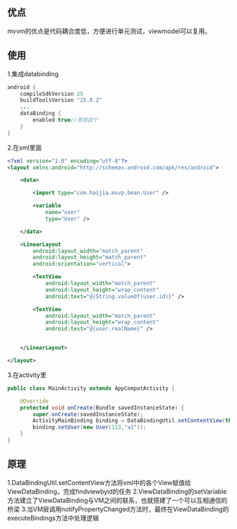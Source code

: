 ## 优点
 mvvm的优点是代码耦合度低，方便进行单元测试，viewmodel可以复用。
## 使用
1.集成databinding

```java
android {
    compileSdkVersion 25
    buildToolsVersion "25.0.2"
    ...
    dataBinding {
        enabled true//添加这个
    }
}
```
2.在xml里面

```xml
<?xml version="1.0" encoding="utf-8"?>
<layout xmlns:android="http://schemas.android.com/apk/res/android">

    <data>

        <import type="com.haijia.mvvp.bean.User" />

        <variable
            name="user"
            type="User" />

    </data>

    <LinearLayout
        android:layout_width="match_parent"
        android:layout_height="match_parent"
        android:orientation="vertical">

        <TextView
            android:layout_width="match_parent"
            android:layout_height="wrap_content"
            android:text="@{String.valueOf(user.id)}" />

        <TextView
            android:layout_width="match_parent"
            android:layout_height="wrap_content"
            android:text="@{user.realName}" />


    </LinearLayout>

</layout>

```
3.在activity里

```java
public class MainActivity extends AppCompatActivity {

    @Override
    protected void onCreate(Bundle savedInstanceState) {
        super.onCreate(savedInstanceState);
        ActivityMainBinding binding = DataBindingUtil.setContentView(this, R.layout.activity_main);
        binding.setUser(new User(123,"a1"));
    }
}
```
## 原理
1.DataBindingUtil.setContentView方法将xml中的各个View赋值给ViewDataBinding，完成findviewbyid的任务
2.ViewDataBinding的setVariable方法建立了ViewDataBinding与VM之间的联系，也就搭建了一个可以互相通信的桥梁
3.当VM层调用notifyPropertyChanged方法时，最终在ViewDataBinding的executeBindings方法中处理逻辑



